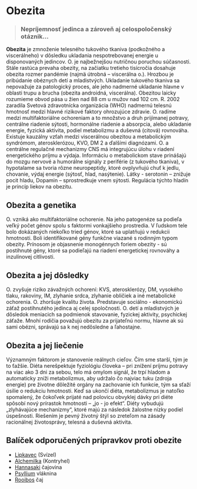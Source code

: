 Obezita
=======


> ### Nepríjemnosť jedinca a zároveň aj celospoločenský otáznik…
> 
> 

**Obezita** je zmnoženie telesného tukového tkaniva (podkožného a viscerálneho)
v dôsledku ukladania nespotrebovanej energie u disponovaných jedincov. O. je
najbežnejšou nutričnou poruchou súčasnosti. Stále rastúca prevaha obezity, na
začiatku tretieho tisícročia dosahuje obezita rozmer pandémie (najmä útrobná –
viscerálna o.). Hrozbou je pribúdanie obéznych detí a mladistvých. Ukladanie
tukového tkaniva sa nepovažuje za patologický proces, ale jeho nadmerné
ukladanie hlavne v oblasti trupu a brucha (obezita androidná, viscerálna).
Obezitou laicky rozumieme obvod pása u žien nad 88 cm u mužov nad 102 cm. R.
2002 zaradila Svetová zdravotnícka organizácia (WHO) nadmernú telesnú hmotnosť
medzi hlavné rizikové faktory ohrozujúce zdravie. O. radíme medzi
multifaktoriálne ochoreniam a to množstvo a druh prijímanej potravy, centrálne
riadenie sýtosti, hormonálne riadenie a absorpcia, alebo ukladanie energie,
fyzická aktivita, podiel metabolizmu a duševná (citová) rovnováha. Existuje
kauzálny vzťah medzi viscerálnou obezitou a metabolickým syndrómom,
aterosklerózou, KVO, DM 2 a ďalšími diagnózami.   O. a centrálne regulačné
mechanizmy   CNS má integrujúcu úlohu v riadení energetického príjmu a výdaja.
Informáciu o metabolickom stave prinášajú do mozgu nervové a humorálne signály z
periférie (z tukového tkaniva), v hypotalame sa tvoria rôzne neuropeptidy, ktoré
ovplyvňujú chuť k jedlu, chovanie, výdaj energie (sýtosť, hlad, nasýtenie).
Látky - serotonin – znižuje pocit hladu, Dopamin – sprostredkuje vnem sýtosti.
Regulácia týchto hladín je princíp liekov na obezitu.

Obezita a genetika
------------------

O. vzniká ako multifaktoriálne ochorenie. Na jeho patogenéze sa podieľa veľký
počet génov spolu s faktormi vonkajšieho prostredia. V ľudskom tele bolo
dokázaných niekoľko tried génov, ktoré sa uplatňujú v redukcii hmotnosti. Boli
identifikované gény funkčne viazané s rodinným typom obezity. Prínosom je
objasnenie monogénnych foriem obezity - sú postihnuté gény, ktoré sa podieľajú
na riadení energetickej rovnováhy a inzulínovej citlivosti.

Obezita a jej dôsledky
----------------------

O. zvyšuje riziko závažných ochorení: KVS, aterosklerózy, DM, vysokého tlaku,
rakoviny, IM, zlyhanie srdca, zlyhanie obličiek a iné metabolické ochorenia. O.
zhoršuje kvalitu života. Predstavuje sociálno - ekonomickú záťaž postihnutého
jedinca aj celej spoločnosti. O. detí a mladistvých je dôsledok meniacich sa
podmienok stavovanie, fyzickej aktivity, psychickej záťaže. Mnohí rodičia
považujú obezitu za prijateľnú normu, hlavne ak sú sami obézni, správajú sa k
nej nedôsledne a ľahostajne.

Obezita a jej liečenie
----------------------

Významným faktorom je stanovenie reálnych cieľov. Čím sme starší, tým je to
ťažšie. Diéta nerešpektuje fyziológiu človeka – pri znížení príjmu potravy na
viac ako 3 dni za sebou, telo má omylom signál, že trpí hladom a automaticky
zníži metabolizmus, aby udržalo čo najviac tuku (zdroja energie) pre životne
dôležité orgány na zachovanie ich funkcie, tým sa sťaží úsilie o redukciu
hmotnosti. Keď sa ukončí diéta, metabolizmus je natoľko spomalený, že čokoľvek
prijaté nad polovicu obvyklej dávky pri diéte spôsobí nový prírastok hmotnosti –
„jo - jo efekt“. Diéty vybudujú „zlyhávajúce mechanizmy“, ktoré majú za následok
žalostne nízky podiel úspešnosti. Riešením je pevný životný štýl so zreteľom na
zásady racionálnej životosprávy, telesná a duševná aktivita.

Balíček odporučených prípravkov proti obezite
---------------------------------------------

* [Lipkavec](/sip/tinktury-jednobylinkove/lipkavec) (Svízel)
* [Alchemilka](/sip/p/alchemilka/) (Kontryhel)
* [Hannasaki](/sip/caje/hannasaki) čajovina
* [Psyllium](/sip/caje/psyllium) vláknina
* [Rooibos](/sip/p/rooibos/) čaj
